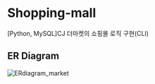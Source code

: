 # Shopping-mall
[Python, MySQL]CJ 더마켓의 쇼핑몰 로직 구현(CLI)

## ER Diagram
![ERdiagram_market](https://user-images.githubusercontent.com/73403038/143601699-f376c084-5da6-4564-b125-48bfde3647b0.jpg)
